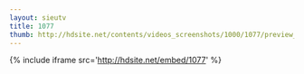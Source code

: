 ```yaml
---
layout: sieutv
title: 1077
thumb: http://hdsite.net/contents/videos_screenshots/1000/1077/preview_360p.mp4.jpg
---
```

{% include iframe src='http://hdsite.net/embed/1077' %}
 
